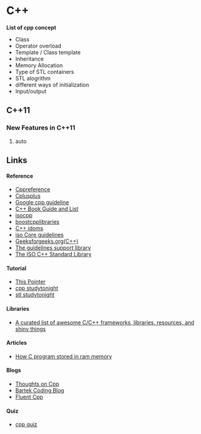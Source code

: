 # C++

**List of cpp concept**

* Class
* Operator overload
* Template / Class template
* Inheritance
* Memory Allocation
* Type of STL containers
* STL alogrithm
* different ways of initialization
* Input/output

## C++11

### New Features in C++11

1. auto

## Links

#### Reference

* [Cppreference](https://en.cppreference.com/w/)
* [Cplusplus](http://www.cplusplus.com/)
* [Google cpp guideline](https://google.github.io/styleguide/cppguide.html) 
* [C++ Book Guide and List](https://stackoverflow.com/questions/388242/the-definitive-c-book-guide-and-list)
* [isocpp](https://isocpp.org/)
* [boostcpplibraries](https://theboostcpplibraries.com/)
* [C++ idoms](https://en.wikibooks.org/wiki/More_C%2B%2B_Idioms)
* [iso Core guidelines](https://github.com/isocpp/CppCoreGuidelines)
* [Geeksforgeeks.org\(C++\)](https://www.geeksforgeeks.org/c-plus-plus/)
* [The guidelines support library](https://github.com/isocpp/CppCoreGuidelines/blob/master/CppCoreGuidelines.md#S-gsl)
* [The ISO C++ Standard Library](https://github.com/isocpp/CppCoreGuidelines/blob/master/CppCoreGuidelines.md#S-stdlib)



#### Tutorial 

* [This Pointer](https://thispointer.com/c11-tutorial/)
* [cpp studytonight](https://www.studytonight.com/cpp/)
* [stl studytonight](https://www.studytonight.com/cpp/stl/)

#### Libraries

* [A curated list of awesome C/C++ frameworks, libraries, resources, and shiny things](https://cpp.libhunt.com/)

#### Articles

* [How C program stored in ram memory](https://dev.to/visheshpatel/how-c-program-stored-in-ram-memory-3773)

#### Blogs

* [Thoughts on Cpp](https://thoughts-on-cpp.com/)
* [Bartek Coding Blog](https://www.bfilipek.com/)
* [Fluent Cpp](http://www.fluentcpp.com)

#### Quiz

* [cpp quiz](http://cppquiz.org/)



